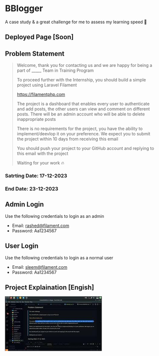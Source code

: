 # BBlogger

A case study & a great challenge for me to assess my learning speed 💪

## Deployed Page [Soon]

## Problem Statement

> Welcome, thank you for contacting us and we are happy for being a part of \_\_\_\_\_ Team in Training Program
>
> To proceed further with the Internship, you should build a simple project using Laravel Filament
>
> https://filamentphp.com
>
> The project is a dashboard that enables every user to authenticate and add posts, the other users can view and comment on different posts. There will be an admin account who will be able to delete inappropriate posts
>
> There is no requirements for the project, you have the ability to implement/deevlop it on your preference. We expect you to submit the project within 10 days from receiving this email
>
> You should push your project to your GitHub account and replying to this email with the project
>
> Waiting for your work 🔥

### Satrting Date: 17-12-2023

### End Date: 23-12-2023

## Admin Login

Use the following credentials to login as an admin

-   Email: rashed@filament.com
-   Password: Aa1234567

## User Login

Use the following credentials to login as a normal user

-   Email: sleem@filament.com
-   Password: Aa1234567

## Project Explaination [Engish]

[![Thumbnail](./thumbnail.jpg)](https://youtu.be/Fz5fBwnzlPA "Link Title")
